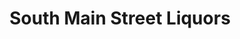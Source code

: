 ---
title: "South Main Street Liquors"
url: /newark/south-main-street-liquors/
shop: Spirituosen
---